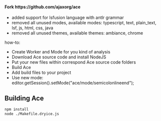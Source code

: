 <h4>Fork 
    https://github.com/ajaxorg/ace 
</h4>

 - added support for lsfusion language with antlr grammar
 - removed all unused modes, available modes: typescript, text, plain_text, lsf, js, html, css, java
 - removed all unused themes, available themes: ambiance, chrome

how-to:
- Create Worker and Mode for you kind of analysis
- Download Ace source code and install NodeJS
- Put your new files within correspond Ace source code folders
- Build Ace
- Add build files to your project
- Use new mode: editor.getSession().setMode("ace/mode/semicolonlineend");


Building Ace
-----------
```bash
npm install
node ./Makefile.dryice.js
```